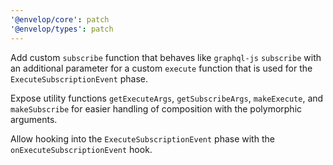 ```yaml
---
'@envelop/core': patch
'@envelop/types': patch
---
```


Add custom `subscribe` function that behaves like `graphql-js` `subscribe` with an additional parameter for a custom `execute` function that is used for the `ExecuteSubscriptionEvent` phase.

Expose utility functions `getExecuteArgs`, `getSubscribeArgs`, `makeExecute`, and `makeSubscribe` for easier handling of composition with the polymorphic arguments.

Allow hooking into the `ExecuteSubscriptionEvent` phase with the `onExecuteSubscriptionEvent` hook.
